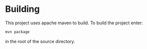 # Building

This project uses apache maven to build. To build the project enter:
```bash
mvn package
```

in the root of the source directory.
